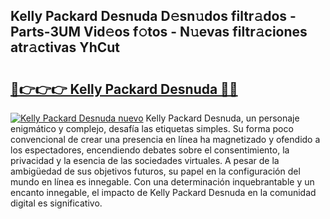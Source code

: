 ## Kelly Packard Desnuda D𝚎sn𝚞dos filtr𝚊dos - Parts-3UM Vid𝚎os f𝚘tos - N𝚞evas filtr𝚊ciones atr𝚊ctivas YhCut

# <h2><a href="http://mb367z.tromn.icu/?c=Kelly+Packard+Desnuda">🔗👉👉👉 Kelly Packard Desnuda 🔗🔗</a></h2>

[![Kelly Packard Desnuda nuevo](https://i.imgur.com/pEAQMta.gif)](http://mb367z.tromn.icu/?c=Kelly+Packard+Desnuda)
Kelly Packard Desnuda, un personaje enigmático y complejo, desafía las etiquetas simples. Su forma poco convencional de crear una presencia en línea ha magnetizado y ofendido a los espectadores, encendiendo debates sobre el consentimiento, la privacidad y la esencia de las sociedades virtuales. A pesar de la ambigüedad de sus objetivos futuros, su papel en la configuración del mundo en línea es innegable. Con una determinación inquebrantable y un encanto innegable, el impacto de Kelly Packard Desnuda en la comunidad digital es significativo.
